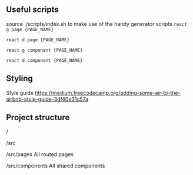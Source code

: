 ## Useful scripts
source ./scripts/index.sh to make use of the handy generator scripts
`react g page {PAGE_NAME}`

`react d page {PAGE_NAME}`

`react g component {PAGE_NAME}`

`react d component {PAGE_NAME}`

## Styling
Style guide
https://medium.freecodecamp.org/adding-some-air-to-the-airbnb-style-guide-3df40e31c57a

## Project structure
/

/src

/src/pages
  All routed pages

/src/components
  All shared components